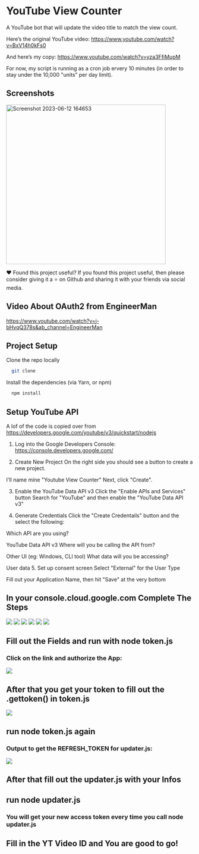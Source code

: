# YouTube View Counter

A YouTube bot that will update the video title to match the view count.

Here’s the original YouTube video: https://www.youtube.com/watch?v=BxV14h0kFs0

And here’s my copy: https://www.youtube.com/watch?v=yza3FfiMupM

For now, my script is running as a cron job ervery 10 minutes (in order to stay under the 10,000 "units" per day limit).

## Screenshots
<img width="429" alt="Screenshot 2023-06-12 164653" src="https://github.com/lalitkumawat1m/YoutubeViewCounter/assets/91591901/9a23fd27-97bc-45fa-9b2a-7f09de30d87d">

❤️ Found this project useful? If you found this project useful, then please consider giving it a ⭐ on Github and sharing it with your friends via social media.


## Video About OAuth2 from EngineerMan
https://www.youtube.com/watch?v=j-bHvqQ378s&ab_channel=EngineerMan


## Project Setup
Clone the repo locally
```bash
  git clone 
```

Install the dependencies (via Yarn, or npm)
```bash
  npm install 
```
## Setup YouTube API
A lof of the code is copied over from https://developers.google.com/youtube/v3/quickstart/nodejs

1. Log into the Google Developers Console:
https://console.developers.google.com/

2. Create New Project
On the right side you should see a button to create a new project.

I'll name mine "Youtube View Counter"
Next, click "Create".

3. Enable the YouTube Data API v3
Click the "Enable APIs and Services" button
Search for "YouTube" and then enable the "YouTube Data API v3"

4. Generate Credentials
Click the "Create Credentails" button and the select the following:

Which API are you using?

YouTube Data API v3
Where will you be calling the API from?

Other UI (eg: Windows, CLI tool)
What data will you be accessing?

User data
5. Set up consent screen
Select "External" for the User Type

Fill out your Application Name, then hit "Save" at the very bottom

## In your console.cloud.google.com Complete The Steps
![](https://i.imgur.com/auZWeFl.png)
![](https://i.imgur.com/jJg1hXd.png)
![](https://i.imgur.com/2mCYzaJ.png)
![](https://i.imgur.com/ebTFytw.png)
![](https://i.imgur.com/ZzEjy7K.png)
![](https://i.imgur.com/IPKJxmJ.png)

## Fill out the Fields and run with node token.js
### Click on the link and authorize the App:
![](https://i.imgur.com/rNIuTnD.png)

## After that you get your token to fill out the .gettoken() in token.js
![](https://i.imgur.com/ZooGv3l.png)

## run node token.js again
### Output to get the REFRESH_TOKEN for updater.js: 
![](https://i.imgur.com/kr4YO81.png)


## After that fill out the updater.js with your Infos
## run node updater.js
### You will get your new access token every time you call node updater.js
## Fill in the YT Video ID and You are good to go!
